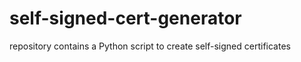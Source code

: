 # self-signed-cert-generator
repository contains a Python script to create self-signed certificates
